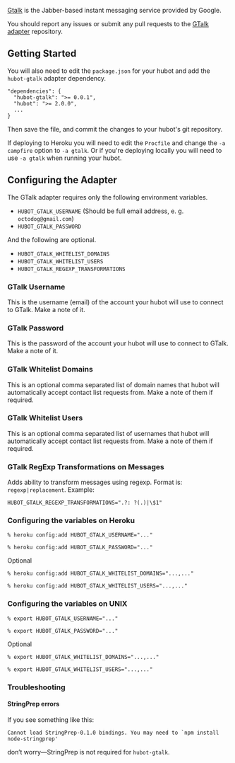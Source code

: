[Gtalk](http://talk.google.com) is the Jabber-based instant messaging service
provided by Google.

You should report any issues or submit any pull requests to the
[GTalk adapter](https://github.com/atmos/hubot-gtalk) repository.

## Getting Started

You will also need to edit the `package.json` for your hubot and add the
`hubot-gtalk` adapter dependency.

    "dependencies": {
      "hubot-gtalk": ">= 0.0.1",
      "hubot": ">= 2.0.0",
      ...
    }

Then save the file, and commit the changes to your hubot's git repository.

If deploying to Heroku you will need to edit the `Procfile` and change the
`-a campfire` option to `-a gtalk`. Or if you're deploying locally
you will need to use `-a gtalk` when running your hubot.

## Configuring the Adapter

The GTalk adapter requires only the following environment variables.

* `HUBOT_GTALK_USERNAME` (Should be full email address, e. g. `octodog@gmail.com`)
* `HUBOT_GTALK_PASSWORD`

And the following are optional.

* `HUBOT_GTALK_WHITELIST_DOMAINS`
* `HUBOT_GTALK_WHITELIST_USERS`
* `HUBOT_GTALK_REGEXP_TRANSFORMATIONS`

### GTalk Username

This is the username (email) of the account your hubot will use to connect to
GTalk. Make a note of it.

### GTalk Password

This is the password of the account your hubot will use to connect to GTalk.
Make a note of it.

### GTalk Whitelist Domains

This is an optional comma separated list of domain names that hubot will
automatically accept contact list requests from. Make a note of them if
required.

### GTalk Whitelist Users

This is an optional comma separated list of usernames that hubot will
automatically accept contact list requests from. Make a note of them if
required.

### GTalk RegExp Transformations on Messages

Adds ability to transform messages using regexp. Format is: `regexp|replacement`. Example:

```
HUBOT_GTALK_REGEXP_TRANSFORMATIONS=".?: ?(.)|\$1"
```


### Configuring the variables on Heroku

    % heroku config:add HUBOT_GTALK_USERNAME="..."

    % heroku config:add HUBOT_GTALK_PASSWORD="..."

Optional

    % heroku config:add HUBOT_GTALK_WHITELIST_DOMAINS="...,..."

    % heroku config:add HUBOT_GTALK_WHITELIST_USERS="...,..."

### Configuring the variables on UNIX

    % export HUBOT_GTALK_USERNAME="..."

    % export HUBOT_GTALK_PASSWORD="..."

Optional

    % export HUBOT_GTALK_WHITELIST_DOMAINS="...,..."

    % export HUBOT_GTALK_WHITELIST_USERS="...,..."

### Troubleshooting

#### StringPrep errors

If you see something like this:

```
Cannot load StringPrep-0.1.0 bindings. You may need to `npm install node-stringprep'
```

don’t worry—StringPrep is not required for `hubot-gtalk`.

